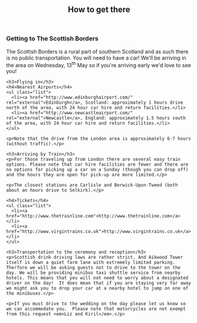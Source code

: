 <section id="how-to-get-there">
  <header>
    <h2 class="section-title">How to get there</h2>
  </header>
  <div class="section-content">
    <h3>Getting to The Scottish Borders</h3>
    <p>
      The Scottish Borders is a rural part of southern Scotland and as such there is no public transportation.  You will need to have a car!  We'll be arriving in the area on Wednesday, 13<sup>th</sup> May so if you're arriving early we'd love to see you!
    </p>

    <h3>Flying in</h3>
    <h4>Nearest Airports</h4>
    <ul class="list">
      <li><a href="http://www.edinburghairport.com/" rel="external">Edinburgh</a>, Scotland: approximately 1 hours drive north of the area, with 24 hour car hire and return facilities.</li>
      <li><a href="http://www.newcastleairport.com/" rel="external">Newcastle</a>, England: approximately 1.5 hours south of the area, with 24 hour car hire and return facilities.</li>
    </ul>

    <p>Note that the drive from the London area is approximately 6-7 hours (without traffic).</p>
  
    <h3>Arriving by Train</h3>
    <p>For those traveling up from London there are several easy train options. Please note that car hire facilities are fewer and there are no options for picking up a car on a Sunday (though you can drop off) and the hours they are open for pick-up are more limited.</p>

    <p>The closest stations are Carlisle and Berwick-Upon-Tweed (both about an hours drive to Selkirk).</p>

    <h4>Tickets</h4>
    <ul class="list">
      <li><a href="http://www.thetrainline.com">http://www.thetrainline.com</a></li>
      <li><a href="http://www.virgintrains.co.uk">http://www.virgintrains.co.uk</a></li>
    </ul>

    <h3>Transportation to the ceremony and reception</h3>
    <p>Scottish drink driving laws are rather strict. And Aikwood Tower itself is down a quiet farm lane with extremely limited parking.  Therfore we will be asking guests not to drive to the tower on the day. We will be providing minibus taxi shuttle service from nearby hotels. This means that you will not need to worry about a designated driver on the day!  It does mean that if you are staying very far away we might ask you to drop your car at a nearby hotel to jump on one of the minibuses.</p>

    <p>If you must drive to the wedding on the day please let us know so we can accommodate you.  Please note that motorcycles are not exempt from this request <em>Liz and Kiril</em>.</p>
  </div>
</section>